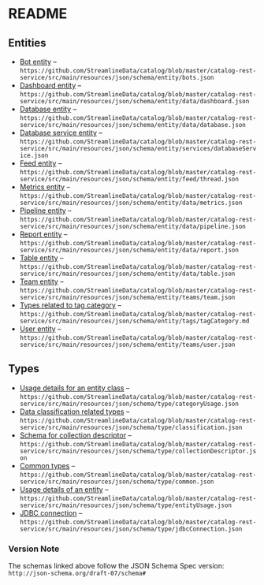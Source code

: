 # README

## Entities

* [Bot entity](entities/bot/bots.md) – `https://github.com/StreamlineData/catalog/blob/master/catalog-rest-service/src/main/resources/json/schema/entity/bots.json`
* [Dashboard entity](entities/dashboard/dashboard.md) – `https://github.com/StreamlineData/catalog/blob/master/catalog-rest-service/src/main/resources/json/schema/entity/data/dashboard.json`
* [Database entity](entities/database/database.md) – `https://github.com/StreamlineData/catalog/blob/master/catalog-rest-service/src/main/resources/json/schema/entity/data/database.json`
* [Database service entity](entities/database-service/databaseservice.md) – `https://github.com/StreamlineData/catalog/blob/master/catalog-rest-service/src/main/resources/json/schema/entity/services/databaseService.json`
* [Feed entity](entities/feed/thread.md) – `https://github.com/StreamlineData/catalog/blob/master/catalog-rest-service/src/main/resources/json/schema/entity/feed/thread.json`
* [Metrics entity](entities/metrics/metrics.md) – `https://github.com/StreamlineData/catalog/blob/master/catalog-rest-service/src/main/resources/json/schema/entity/data/metrics.json`
* [Pipeline entity](entities/pipeline/pipeline.md) – `https://github.com/StreamlineData/catalog/blob/master/catalog-rest-service/src/main/resources/json/schema/entity/data/pipeline.json`
* [Report entity](entities/report/report.md) – `https://github.com/StreamlineData/catalog/blob/master/catalog-rest-service/src/main/resources/json/schema/entity/data/report.json`
* [Table entity](entities/table/table.md) – `https://github.com/StreamlineData/catalog/blob/master/catalog-rest-service/src/main/resources/json/schema/entity/data/table.json`
* [Team entity](entities/team/team.md) – `https://github.com/StreamlineData/catalog/blob/master/catalog-rest-service/src/main/resources/json/schema/entity/teams/team.json`
* [Types related to tag category](entities/tag-catrgory/tagcategory.md) – `https://github.com/StreamlineData/catalog/blob/master/catalog-rest-service/src/main/resources/json/schema/entity/tags/tagCategory.md`
* [User entity](entities/user/user.md) – `https://github.com/StreamlineData/catalog/blob/master/catalog-rest-service/src/main/resources/json/schema/entity/teams/user.json`

## Types

* [Usage details for an entity class](types/category-usage/categoryusage.md) – `https://github.com/StreamlineData/catalog/blob/master/catalog-rest-service/src/main/resources/json/schema/type/categoryUsage.json`
* [Data classification related types](types/classification/classification.md) – `https://github.com/StreamlineData/catalog/blob/master/catalog-rest-service/src/main/resources/json/schema/type/classification.json`
* [Schema for collection descriptor](types/collection-descriptor/collectiondescriptor.md) – `https://github.com/StreamlineData/catalog/blob/master/catalog-rest-service/src/main/resources/json/schema/type/collectionDescriptor.json`
* [Common types](types/common/common.md) – `https://github.com/StreamlineData/catalog/blob/master/catalog-rest-service/src/main/resources/json/schema/type/common.json`
* [Usage details of an entity](types/entity-usage/entityusage.md) – `https://github.com/StreamlineData/catalog/blob/master/catalog-rest-service/src/main/resources/json/schema/type/entityUsage.json`
* [JDBC connection](types/jdbc-connection/jdbcconnection.md) – `https://github.com/StreamlineData/catalog/blob/master/catalog-rest-service/src/main/resources/json/schema/type/jdbcConnection.json`

### Version Note

The schemas linked above follow the JSON Schema Spec version: `http://json-schema.org/draft-07/schema#`

